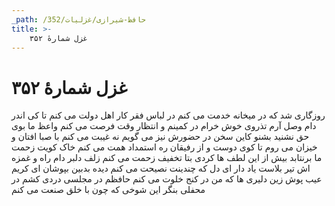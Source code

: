 ```yaml
---
_path: /حافظ-شیرازی/غزلیات/352
title: >-
    غزل شمارهٔ ۳۵۲
---
```

# غزل شمارهٔ ۳۵۲

روزگاری شد که در میخانه خدمت می کنم
در لباس فقر کار اهل دولت می کنم
تا کی اندر دام وصل آرم تذروی خوش خرام
در کمینم و انتظار وقت فرصت می کنم
واعظ ما بوی حق نشنید بشنو کاین سخن
در حضورش نیز می گویم نه غیبت می کنم
با صبا افتان و خیزان می روم تا کوی دوست
و از رفیقان ره استمداد همت می کنم
خاک کویت زحمت ما برنتابد بیش از این
لطف ها کردی بتا تخفیف زحمت می کنم
زلف دلبر دام راه و غمزه اش تیر بلاست
یاد دار ای دل که چندینت نصیحت می کنم
دیده بدبین بپوشان ای کریم عیب پوش
زین دلیری ها که من در کنج خلوت می کنم
حافظم در مجلسی دردی کشم در محفلی
بنگر این شوخی که چون با خلق صنعت می کنم
